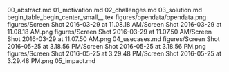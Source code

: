 00_abstract.md
01_motivation.md
02_challenges.md
03_solution.md
begin_table_begin_center_small__.tex
figures/opendata/opendata.png
figures/Screen Shot 2016-03-29 at 11.08.18 AM/Screen Shot 2016-03-29 at 11.08.18 AM.png
figures/Screen Shot 2016-03-29 at 11.07.50 AM/Screen Shot 2016-03-29 at 11.07.50 AM.png
04_usecases.md
figures/Screen Shot 2016-05-25 at 3.18.56 PM/Screen Shot 2016-05-25 at 3.18.56 PM.png
figures/Screen Shot 2016-05-25 at 3.29.48 PM/Screen Shot 2016-05-25 at 3.29.48 PM.png
05_impact.md